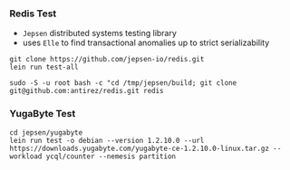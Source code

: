### Redis Test  

- `Jepsen` distributed systems testing library
- uses `Elle` to find transactional anomalies up to strict serializability

```
git clone https://github.com/jepsen-io/redis.git
lein run test-all
```

 
```
sudo -S -u root bash -c "cd /tmp/jepsen/build; git clone git@github.com:antirez/redis.git redis

```

### YugaByte Test

```
cd jepsen/yugabyte 
lein run test -o debian --version 1.2.10.0 --url https://downloads.yugabyte.com/yugabyte-ce-1.2.10.0-linux.tar.gz --workload ycql/counter --nemesis partition

``` 

